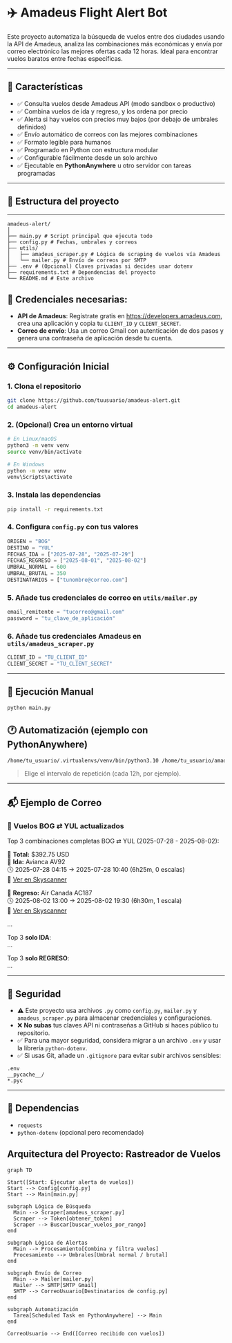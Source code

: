 # ✈️ Amadeus Flight Alert Bot

Este proyecto automatiza la búsqueda de vuelos entre dos ciudades usando la API de Amadeus, analiza las combinaciones más económicas y envía por correo electrónico las mejores ofertas cada 12 horas. Ideal para encontrar vuelos baratos entre fechas específicas.

---

## 🚀 Características

- ✅ Consulta vuelos desde Amadeus API (modo sandbox o productivo)
- ✅ Combina vuelos de ida y regreso, y los ordena por precio
- ✅ Alerta si hay vuelos con precios muy bajos (por debajo de umbrales definidos)
- ✅ Envío automático de correos con las mejores combinaciones
- ✅ Formato legible para humanos
- ✅ Programado en Python con estructura modular
- ✅ Configurable fácilmente desde un solo archivo
- ✅ Ejecutable en **PythonAnywhere** u otro servidor con tareas programadas

---

## 📁 Estructura del proyecto
---
```
amadeus-alert/
│
├── main.py # Script principal que ejecuta todo
├── config.py # Fechas, umbrales y correos
├── utils/
│   ├── amadeus_scraper.py # Lógica de scraping de vuelos vía Amadeus
│   └── mailer.py # Envío de correos por SMTP
├── .env # (Opcional) Claves privadas si decides usar dotenv
├── requirements.txt # Dependencias del proyecto
└── README.md # Este archivo
```
## 🔑 Credenciales necesarias:

- **API de Amadeus**: Regístrate gratis en https://developers.amadeus.com, crea una aplicación y copia tu `CLIENT_ID` y `CLIENT_SECRET`.
- **Correo de envío**: Usa un correo Gmail con autenticación de dos pasos y genera una contraseña de aplicación desde tu cuenta.

---

## ⚙️ Configuración Inicial

### 1. Clona el repositorio
```bash
git clone https://github.com/tuusuario/amadeus-alert.git
cd amadeus-alert
```

### 2. (Opcional) Crea un entorno virtual
```bash
# En Linux/macOS
python3 -m venv venv
source venv/bin/activate

# En Windows
python -m venv venv
venv\Scripts\activate
```

### 3. Instala las dependencias
```bash
pip install -r requirements.txt
```

### 4. Configura `config.py` con tus valores
```python
ORIGEN = "BOG"
DESTINO = "YUL"
FECHAS_IDA = ["2025-07-28", "2025-07-29"]
FECHAS_REGRESO = ["2025-08-01", "2025-08-02"]
UMBRAL_NORMAL = 600
UMBRAL_BRUTAL = 350
DESTINATARIOS = ["tunombre@correo.com"]
```

### 5. Añade tus credenciales de correo en `utils/mailer.py`
```python
email_remitente = "tucorreo@gmail.com"
password = "tu_clave_de_aplicación"
```

### 6. Añade tus credenciales Amadeus en `utils/amadeus_scraper.py`
```python
CLIENT_ID = "TU_CLIENT_ID"
CLIENT_SECRET = "TU_CLIENT_SECRET"
```

---

## 🧪 Ejecución Manual
```bash
python main.py
```

## 🕐 Automatización (ejemplo con PythonAnywhere)
```bash
/home/tu_usuario/.virtualenvs/venv/bin/python3.10 /home/tu_usuario/amadeus-alert/main.py
```
> Elige el intervalo de repetición (cada 12h, por ejemplo).

---

## 📬 Ejemplo de Correo

### 🛫 Vuelos BOG ⇄ YUL actualizados

Top 3 combinaciones completas BOG ⇄ YUL (2025-07-28 - 2025-08-02):

💼 **Total:** $392.75 USD  
🛫 **Ida:** Avianca AV92  
🕓 2025-07-28 04:15 → 2025-07-28 10:40 (6h25m, 0 escalas)  
🔗 [Ver en Skyscanner](https://www.skyscanner.com/...)

🛬 **Regreso:** Air Canada AC187  
🕓 2025-08-02 13:00 → 2025-08-02 19:30 (6h30m, 1 escala)  
🔗 [Ver en Skyscanner](https://www.skyscanner.com/...)

...

Top 3 **solo IDA**:  
...

Top 3 **solo REGRESO**:  
...

---


## 🔐 Seguridad

- ⚠️ Este proyecto usa archivos `.py` como `config.py`, `mailer.py` y `amadeus_scraper.py` para almacenar credenciales y configuraciones.
- ❌ **No subas** tus claves API ni contraseñas a GitHub si haces público tu repositorio.
- ✅ Para una mayor seguridad, considera migrar a un archivo `.env` y usar la librería `python-dotenv`.
- ✅ Si usas Git, añade un `.gitignore` para evitar subir archivos sensibles:

```gitignore
.env
__pycache__/
*.pyc
```

---

## 📌 Dependencias
- `requests`  
- `python-dotenv` (opcional pero recomendado)

## Arquitectura del Proyecto: Rastreador de Vuelos


```mermaid
graph TD

Start([Start: Ejecutar alerta de vuelos])
Start --> Config[config.py]
Start --> Main[main.py]

subgraph Lógica de Búsqueda
  Main --> Scraper[amadeus_scraper.py]
  Scraper --> Token[obtener_token]
  Scraper --> Buscar[buscar_vuelos_por_rango]
end

subgraph Lógica de Alertas
  Main --> Procesamiento[Combina y filtra vuelos]
  Procesamiento --> Umbrales[Umbral normal / brutal]
end

subgraph Envío de Correo
  Main --> Mailer[mailer.py]
  Mailer --> SMTP[SMTP Gmail]
  SMTP --> CorreoUsuario[Destinatarios de config.py]
end

subgraph Automatización
  Tarea[Scheduled Task en PythonAnywhere] --> Main
end

CorreoUsuario --> End([Correo recibido con vuelos])

```

